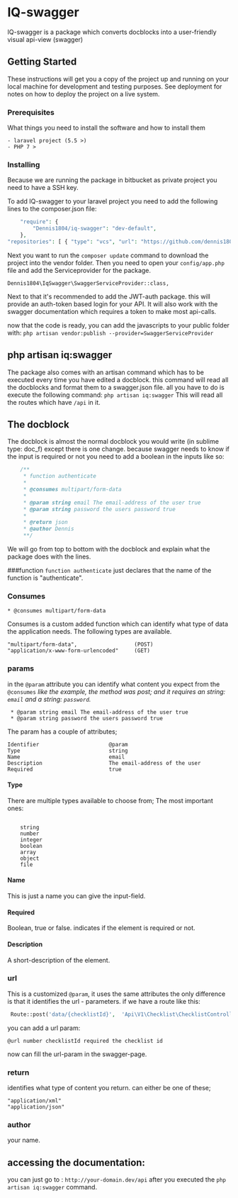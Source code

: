 


# IQ-swagger

IQ-swagger is a package which converts docblocks into a user-friendly visual api-view (swagger)

## Getting Started

These instructions will get you a copy of the project up and running on your local machine for development and testing purposes. See deployment for notes on how to deploy the project on a live system.

### Prerequisites

What things you need to install the software and how to install them

```
- laravel project (5.5 >)
- PHP 7 >
```

### Installing

Because we are running the package in bitbucket as private project you need to have a SSH key.

To add IQ-swagger to your laravel project you need to add the following lines to the composer.json file:
```php
    "require": {
        "Dennis1804/iq-swagger": "dev-default",
    },
"repositories": [ { "type": "vcs", "url": "https://github.com/dennis1804/iq-swagger" } ]

```
Next you want to run the `composer update` command to download the project into the vendor folder.
Then you need to open your `config/app.php` file and add the Serviceprovider for the package.
```
Dennis1804\IqSwagger\SwaggerServiceProvider::class,
```
Next to that it's recommended to add the JWT-auth package. this will provide an auth-token based login for your API.
It will also work with the swagger documentation which requires a token to make most api-calls.

now that the code is ready, you can add the javascripts to your public folder with: `php artisan vendor:publish --provider=SwaggerServiceProvider`

## php artisan iq:swagger

The package also comes with an artisan command which has to be executed every time you have edited a docblock.
this command will read all the docblocks and format them to a swagger.json file.
all you have to do is execute the following command:
`php artisan iq:swagger`
This will read all the routes which have `/api` in it.


## The docblock

The docblock is almost the normal docblock you would write (in sublime type: doc_f) except there is one change.
because swagger needs to know if the input is required or not you need to add a boolean in the inputs like so:
```php
    /**
     * function authenticate
     *
     * @consumes multipart/form-data
     *
     * @param string email The email-address of the user true
     * @param string password the users password true
     * 
     * @return json
     * @author Dennis
     **/
```
We will go from top to bottom with the docblock and explain what the package does with the lines.

###function
`function authenticate` just declares that the name of the function is "authenticate".


 

### Consumes
```
* @consumes multipart/form-data
```
Consumes is a custom added function which can identify what type of data the application needs.
The following types are available.
```
"multipart/form-data",                  (POST)
"application/x-www-form-urlencoded"     (GET)
```

### params
in the `@param` attribute you can identify what content you expect from the `@consumes`
*like the example, the method was post; and it requires an string: `email` and a string: `password`.*
```
 * @param string email The email-address of the user true
 * @param string password the users password true
```
The param has a couple of attributes;
```
Identifier                      @param
Type                            string
Name                            email
Description                     The email-address of the user
Required                        true

```
#### Type
There are multiple types available to choose from;
The most important ones:
```

    string
    number
    integer
    boolean
    array
    object
    file

```
#### Name
This is just a name you can give the input-field.
#### Required
Boolean, true or false. indicates if the element is required or not.
#### Description
A short-description of the element.


### url
This is a customized `@param`, it uses the same attributes the only difference is that it identifies the url - parameters.
if we have a route like this:
```php   
 Route::post('data/{checklistId}',  'Api\V1\Checklist\ChecklistController@pushData')    ->name('api.v1.checklist.pushData');
```
you can add a url param:
```
@url number checklistId required the checklist id 
```
now can fill the url-param in the swagger-page.


### return
identifies what type of content you return.
can either be one of these;
```
"application/xml"
"application/json"

```
### author
your name.


## accessing the documentation:
you can just go to : `http://your-domain.dev/api` after you executed the `php artisan iq:swagger` command.

